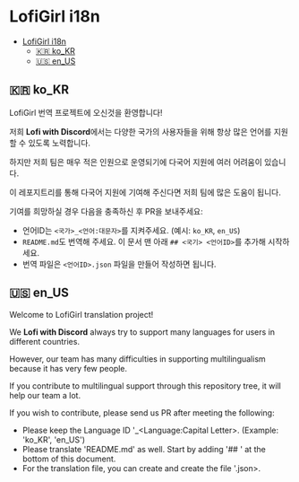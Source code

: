 # LofiGirl i18n

- [LofiGirl i18n](#lofigirl-i18n)
  - [🇰🇷 ko_KR](#-ko_kr)
  - [🇺🇸 en_US](#-en_us)

## 🇰🇷 ko_KR
LofiGirl 번역 프로젝트에 오신것을 환영합니다!

저희 **Lofi with Discord**에서는 다양한 국가의 사용자들을 위해 항상 많은 언어를 지원할 수 있도록 노력합니다.

하지만 저희 팀은 매우 적은 인원으로 운영되기에 다국어 지원에 여러 어려움이 있습니다.

이 레포지트리를 통해 다국어 지원에 기여해 주신다면 저희 팀에 많은 도움이 됩니다.

기여를 희망하실 경우 다음을 충족하신 후 PR을 보내주세요:
* 언어ID는 `<국가>_<언어:대문자>`를 지켜주세요. (예시: `ko_KR`, `en_US`)
* `README.md`도 번역해 주세요. 이 문서 맨 아래 `## <국기> <언어ID>`를 추가해 시작하세요.
* 번역 파일은 `<언어ID>.json` 파일을 만들어 작성하면 됩니다.

## 🇺🇸 en_US
Welcome to LofiGirl translation project! 

We **Lofi with Discord** always try to support many languages for users in different countries.

However, our team has many difficulties in supporting multilingualism because it has very few people.

If you contribute to multilingual support through this repository tree, it will help our team a lot.

If you wish to contribute, please send us PR after meeting the following:
* Please keep the Language ID '<Country>_<Language:Capital Letter>. (Example: 'ko_KR', 'en_US')
* Please translate 'README.md' as well. Start by adding '## <flag> <language ID>' at the bottom of this document.
* For the translation file, you can create and create the file '<language ID>.json>.
